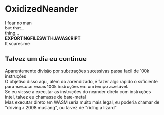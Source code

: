 # OxidizedNeander

I fear no man  
but that...  
thing...  
**EXPORTINGFILESWITHJAVASCRIPT**  
It scares me  

## Talvez um dia eu continue

Aparentemente divisão por substrações sucessivas passa facil de 100k instruções  
O objetivo disso aqui, além do aprendizado, é fazer algo rapido o suficiente para executar essas 100k instruções em um tempo aceitável.  
Se eu viesse a executar as instruções do neander direto com instruções intel, talvez eu chamasse de bare-metal  
Mas executar direto em WASM seria muito mais legal, eu poderia chamar de "driving a 2008 mustang", ou talvez de "riding a lizard"  



